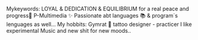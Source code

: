 Mykeywords:
LOYAL & DEDICATION & EQUILIBRIUM for a real peace and progress🧢
P-Multimedia ✨
Passionate abt languages 📚
        &
program´s lenguages as well...
My hobbits: Gymrat 🤏
            tattoo designer - practicer
            I like experimental Music and new shit for new moods..
            

